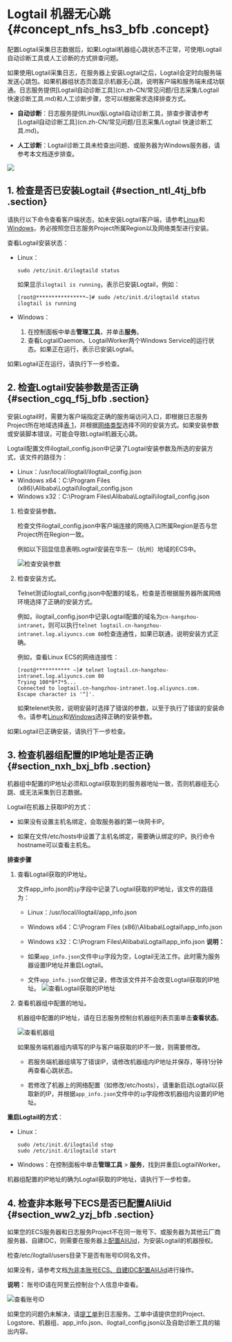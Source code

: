 # Logtail 机器无心跳 {#concept_nfs_hs3_bfb .concept}

配置Logtail采集日志数据后，如果Logtail机器组心跳状态不正常，可使用Logtail自动诊断工具或人工诊断的方式排查问题。

如果使用Logtail采集日志，在服务器上安装Logtail之后，Logtail会定时向服务端发送心跳包。如果机器组状态页面显示机器无心跳，说明客户端和服务端未成功联通。日志服务提供[Logtail自动诊断工具](cn.zh-CN/常见问题/日志采集/Logtail 快速诊断工具.md)和人工诊断步骤，您可以根据需求选择排查方式。

-   **自动诊断**：日志服务提供Linux版Logtail自动诊断工具，排查步骤请参考[Logtail自动诊断工具](cn.zh-CN/常见问题/日志采集/Logtail 快速诊断工具.md)。

-   **人工诊断**：Logtail诊断工具未检查出问题、或服务器为Windows服务器，请参考本文档逐步排查。


![](http://static-aliyun-doc.oss-cn-hangzhou.aliyuncs.com/assets/img/13294/154466607611589_zh-CN.png)

## 1. 检查是否已安装Logtail {#section_ntl_4tj_bfb .section}

请执行以下命令查看客户端状态，如未安装Logtail客户端，请参考[Linux](../cn.zh-CN/用户指南/Logtail采集/安装/Linux.md)和[Windows](../cn.zh-CN/用户指南/Logtail采集/安装/Windows.md)，务必按照您日志服务Project所属Region以及网络类型进行安装。

查看Logtail安装状态：

-   Linux：

    ```
    sudo /etc/init.d/ilogtaild status 
    ```

    如果显示`ilogtail is running`，表示已安装Logtail，例如：

    ```
    [root@****************~]# sudo /etc/init.d/ilogtaild status 
    ilogtail is running
    ```

-   Windows：
    1.  在控制面板中单击**管理工具**，并单击**服务**。
    2.  查看LogtailDaemon、LogtailWorker两个Windows Service的运行状态。如果正在运行，表示已安装Logtail。

如果Logtail正在运行，请执行下一步检查。

## 2. 检查Logtail安装参数是否正确 {#section_cgq_f5j_bfb .section}

安装Logtail时，需要为客户端指定正确的服务端访问入口，即根据日志服务Project所在地域选择[表 1](../cn.zh-CN/用户指南/Logtail采集/安装/Linux.md#table_eyz_pmv_vdb)，并根据[网络类型](../cn.zh-CN/用户指南/Logtail采集/选择网络.md)选择不同的安装方式。如果安装参数或安装脚本错误，可能会导致Logtail机器无心跳。

Logtail配置文件ilogtail\_config.json中记录了Logtail安装参数及所选的安装方式，该文件的路径为：

-   Linux：/usr/local/ilogtail/ilogtail\_config.json
-   Windows x64：C:\\Program Files \(x86\)\\Alibaba\\Logtail\\ilogtail\_config.json
-   Windows x32：C:\\Program Files\\Alibaba\\Logtail\\ilogtail\_config.json

1.  检查安装参数。

    检查文件ilogtail\_config.json中客户端连接的网络入口所属Region是否与您Project所在Region一致。

    例如以下回显信息表明Logtail安装在华东一（杭州）地域的ECS中。

    ![](images/21881_zh-CN.png "检查安装参数")

2.  检查安装方式。

    Telnet测试ilogtail\_config.json中配置的域名，检查是否根据服务器所属网络环境选择了正确的安装方式。

    例如，ilogtail\_config.json中记录Logtail配置的域名为`cn-hangzhou-intranet`，则可以执行`telnet logtail.cn-hangzhou-intranet.log.aliyuncs.com 80`检查连通性，如果已联通，说明安装方式正确。

    例如，查看Linux ECS的网络连接性：

    ```
    [root@*********** ~]# telnet logtail.cn-hangzhou-intranet.log.aliyuncs.com 80
    Trying 100*0*7*5...
    Connected to logtail.cn-hangzhou-intranet.log.aliyuncs.com.
    Escape character is '^]'. 
    ```

    如果telenet失败，说明安装时选择了错误的参数，以至于执行了错误的安装命令。请参考[Linux](../cn.zh-CN/用户指南/Logtail采集/安装/Linux.md)和[Windows](../cn.zh-CN/用户指南/Logtail采集/安装/Windows.md)选择正确的安装参数。


如果Logtail已正确安装，请执行下一步检查。

## 3. 检查机器组配置的IP地址是否正确 {#section_nxh_bxj_bfb .section}

机器组中配置的IP地址必须和Logtail获取到的服务器地址一致，否则机器组无心跳、或无法采集到日志数据。

Logtail在机器上获取IP的方式：

-   如果没有设置主机名绑定，会取服务器的第一块网卡IP。

-   如果在文件/etc/hosts中设置了主机名绑定，需要确认绑定的IP。执行命令hostname可以查看主机名。


**排查步骤**

1.  查看Logtail获取的IP地址。

    文件app\_info.json的`ip`字段中记录了Logtail获取的IP地址，该文件的路径为：

    -   Linux：/usr/local/ilogtail/app\_info.json
    -   Windows x64：C:\\Program Files \(x86\)\\Alibaba\\Logtail\\app\_info.json
    -   Windows x32：C:\\Program Files\\Alibaba\\Logtail\\app\_info.json
    **说明：** 

    -   如果`app_info.json`文件中`ip`字段为空，Logtail无法工作。此时需为服务器设置IP地址并重启Logtail。
    -   文件`app_info.json`仅做记录，修改该文件并不会改变Logtail获取的IP地址。
    ![](images/11585_zh-CN.png "查看Logtail获取的IP地址")

2.  查看机器组中配置的地址。

    机器组中配置的IP地址，请在日志服务控制台机器组列表页面单击**查看状态**。

     ![](images/11586_zh-CN.png "查看机器组") 

    如果服务端机器组内填写的IP与客户端获取的IP不一致，则需要修改。

    -   若服务端机器组填写了错误IP，请修改机器组内IP地址并保存，等待1分钟再查看心跳状态。

    -   若修改了机器上的网络配置（如修改/etc/hosts），请重新启动Logtail以获取新的IP，并根据`app_info.json`文件中的`ip`字段修改机器组内设置的IP地址。


**重启Logtail的方式**：

-   Linux：

    ```
    sudo /etc/init.d/ilogtaild stop
    sudo /etc/init.d/ilogtaild start
    ```

-   Windows：在控制面板中单击**管理工具** \> **服务**，找到并重启LogtailWorker。

机器组配置的IP地址的确为Logtail获取的IP地址，请执行下一步检查。

## 4. 检查非本账号下ECS是否已配置AliUid {#section_ww2_yzj_bfb .section}

如果您的ECS服务器和日志服务Project不在同一账号下、或服务器为其他云厂商服务器、自建IDC，则需要在服务器上[配置AliUid](../cn.zh-CN/用户指南/Logtail采集/机器组/为非本账号ECS、自建IDC配置AliUid.md)，为安装Logtail的机器授权。

检查/etc/ilogtail/users目录下是否有账号ID同名文件。

如果没有，请参考文档[为非本账号ECS、自建IDC配置AliUid](../cn.zh-CN/用户指南/Logtail采集/机器组/为非本账号ECS、自建IDC配置AliUid.md)进行操作。

**说明：** 账号ID请在阿里云控制台个人信息中查看。

![](../DNSLS11850791/images/5286_zh-CN.png "查看账号ID")

如果您的问题仍未解决，请[提工单](https://selfservice.console.aliyun.com/ticket/category/sls/today)到日志服务。工单中请提供您的Project、Logstore、机器组、app\_info.json、ilogtail\_config.json以及自助诊断工具的输出内容。

